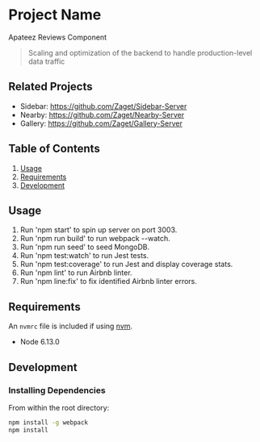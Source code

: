 # Project Name

Apateez Reviews Component

> Scaling and optimization of the backend to handle production-level data traffic

## Related Projects

  - Sidebar: https://github.com/Zaget/Sidebar-Server
  - Nearby: https://github.com/Zaget/Nearby-Server
  - Gallery: https://github.com/Zaget/Gallery-Server

## Table of Contents

1. [Usage](#Usage)
1. [Requirements](#requirements)
1. [Development](#development)

## Usage

1) Run 'npm start' to spin up server on port 3003.
2) Run 'npm run build' to run webpack --watch.
3) Run 'npm run seed' to seed MongoDB.
4) Run 'npm test:watch' to run Jest tests.
5) Run 'npm test:coverage' to run Jest and display coverage stats.
6) Run 'npm lint' to run Airbnb linter.
7) Run 'npm line:fix' to fix identified Airbnb linter errors.

## Requirements

An `nvmrc` file is included if using [nvm](https://github.com/creationix/nvm).

- Node 6.13.0

## Development

### Installing Dependencies

From within the root directory:

```sh
npm install -g webpack
npm install
```
